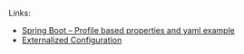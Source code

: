 
Links:

- [Spring Boot – Profile based properties and yaml example](https://mkyong.com/spring-boot/spring-boot-profile-based-properties-and-yaml-example/)
- [Externalized Configuration](https://docs.spring.io/spring-boot/docs/current/reference/html/features.html#features.external-config)